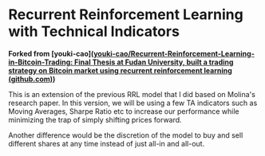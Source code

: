# Recurrent Reinforcement Learning with Technical Indicators
**Forked from [youki-cao]([youki-cao/Recurrent-Reinforcement-Learning-in-Bitcoin-Trading: Final Thesis at Fudan University, built a trading strategy on Bitcoin market using recurrent reinforcement learning (github.com)](https://github.com/youki-cao/Recurrent-Reinforcement-Learning-in-Bitcoin-Trading))**

This is an extension of the previous RRL model that I did based on Molina's research paper. In this version, we will be using a few TA indicators such as Moving Averages, Sharpe Ratio etc to increase our performance while minimizing the trap of simply shifting prices forward.

Another difference would be the discretion of the model to buy and sell different shares at any time instead of just all-in and all-out. 

